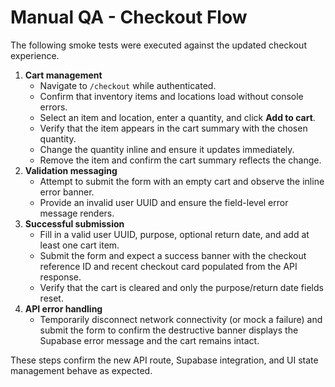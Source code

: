 # Manual QA - Checkout Flow

The following smoke tests were executed against the updated checkout experience.

1. **Cart management**
   - Navigate to `/checkout` while authenticated.
   - Confirm that inventory items and locations load without console errors.
   - Select an item and location, enter a quantity, and click **Add to cart**.
   - Verify that the item appears in the cart summary with the chosen quantity.
   - Change the quantity inline and ensure it updates immediately.
   - Remove the item and confirm the cart summary reflects the change.
2. **Validation messaging**
   - Attempt to submit the form with an empty cart and observe the inline error banner.
   - Provide an invalid user UUID and ensure the field-level error message renders.
3. **Successful submission**
   - Fill in a valid user UUID, purpose, optional return date, and add at least one cart item.
   - Submit the form and expect a success banner with the checkout reference ID and recent checkout card populated from the API response.
   - Verify that the cart is cleared and only the purpose/return date fields reset.
4. **API error handling**
   - Temporarily disconnect network connectivity (or mock a failure) and submit the form to confirm the destructive banner displays the Supabase error message and the cart remains intact.

These steps confirm the new API route, Supabase integration, and UI state management behave as expected.
